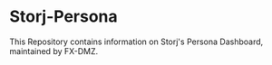 # Storj-Persona
This Repository contains information on Storj's Persona Dashboard, maintained by FX-DMZ. 
